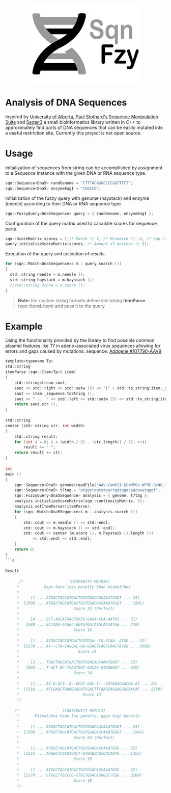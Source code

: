 <p align="center">
  <img src="sqnfzy-logo-300.png" width="350">
</p>

# Analysis of DNA Sequences

Inspired by [University of Alberta, Paul Stothard's Sequence Manipulation Suite](https://www.bioinformatics.org/sms2/index.html) and [Seqan3](https://github.com/seqan/seqan3) a small bioinformatics library written in C++ to approximately find parts of DNA sequences that can be easily mutated into a useful restriction site. Currently this project is not open source.

# Usage

Initialization of sequences from string can be accomplished by assignment to a Sequence<Tp> instance with the given DNA or RNA sequence type.
```c
sqn::Sequence<Dna5> randGenome = "CTTTACAGGCCCCGGTTTCT";
sqn::Sequence<Dna5> enzymeEagI = "CGGCCG";
```

Initialization of the fuzzy query with genome (haystack) and enzyme (needle) according to their DNA or RNA sequence type.
```c
sqn::FuzzyQuery<Dna5Sequence> query = { randGenome, enzymeEagI };
```

Configuration of the query matrix used to calculate scores for sequence parts. 
```c
sqn::ScoreMatrix scores = { /* Match */ 1, /* Mismatch */ -1, /* Gap */ 2 };
query.initializeScoreMatrix(scores, /* Amount of matches */ 3);
```

Execution of the query and collection of results.
```c
for (sqn::Match<Dna5Sequence>& m : query.search ())
{
  std::string needle = m.needle ();
  std::string haystack = m.haystack ();
  //std::string score = m.score ();
}
```

> **Note:** For custom string formats define std::string **itemParse** (sqn::Item<Tp>& item) and pass it to the query

# Example

Using the functionality provided by the library to find possible common plasmid features like T7 in adeno-associated virus sequences allowing for errors and gaps caused by mutations. sequence: [Addgene #107790-AAV9](https://www.addgene.org/browse/sequence/204876/)
```c
template<typename Tp>
std::string
itemParse (sqn::Item<Tp>& item)
{
    std::stringstream sout;
    sout << std::right << std::setw (5) << "[" + std::to_string(item._start) << " ... ";
    sout << item._sequence.toString ();
    sout << " ... " << std::left << std::setw (5) << std::to_string(item._end) + ")";
    return sout.str ();
}

std::string
center (std::string str, int width)
{
    std::string result;
    for (int i = 0; i < (width / 2) - (str.length() / 2); ++i)
        result += " ";
    return result += str;
}

int
main ()
{
    sqn::Sequence<Dna5> genome(readFile("AAV-CamKII-GCaMP6s-WPRE-SV40.fasta"));
    sqn::Sequence<Dna5> t7tag = "atggctagcatgactggtggacagcaaatgggt";
    sqn::FuzzyQuery<Dna5Sequence> analysis = { genome, t7tag };
    analysis.initializeScoreMatrix(sqn::continuityMatrix, 3);
    analysis.setItemParser(itemParse);
    for (sqn::Match<Dna5Sequence>& m : analysis.search ())
    {
        std::cout << m.needle () << std::endl;
        std::cout << m.haystack () << std::endl;
        std::cout << center (m.score (), m.haystack ().length ())
            << std::endl << std::endl;
    }
    return 0;
}
```c
  
Result
  
      /*                    (DISPARITY MATRIX)
     *           Gaps have less penalty than mismatches
     *
     *     [1 ... ATGGCTAGCATGACTGGTGGACAGCAAATGGGT ... 33)
     *  [1509 ... ATGGCTAGCATGACTGGTGGACAGCAAATGGGT ... 1541)
     *                        Score 33 (Perfect)
     *
     *     [4 ... GCT-AGCATGACTGGTG-GACA-GCA-AATGG ... 31)
     *   [689 ... GCTAAG-GTGGC-GGTGTGATATGCACAATGG ... 718)
     *                        Score 14
     *
     *     [1 ... ATGGCTAGCATGACTGGTGGA--CA-GCAA--ATGG ... 31)
     *  [5579 ... AT--CTA-CACGAC-GG-GGAGTCAGGCAACTATGG ... 5609)
     *                          Score 14
     *
     *     [2 ... TGGCTAGCATGACTGGTGGACAGCAAATGGGT ... 33)
     *   [603 ... T-GCT-GC-TCAGTGGT-GACAG-ATAGGGGT ... 629)
     *                        Score 14
     *
     *     [1 ... AT-G-GCT--A--GCAT-GAC-T---GGTGGACAGCAA-AT ... 29)
     *  [2316 ... ATCGAGCTGAAGGGCATCGACTTCAAGGAGGACGGCAACAT ... 2356)
     *                            Score 13
     */

    /*                   (CONTINUITY MATRIX)
     *       Mismatches have low penalty, gaps high penalty
     *
     *     [1 ... ATGGCTAGCATGACTGGTGGACAGCAAATGGGT ... 33)
     *  [1509 ... ATGGCTAGCATGACTGGTGGACAGCAAATGGGT ... 1541)
     *                        Score 33 (Perfect)
     *
     *     [1 ... ATGGCTAGCATGACTGGTGGACAGCAAATGGG ... 32)
     *  [1323 ... AAGGCTCGCGAGGCT-GTGAGCAGCCACAGTG ... 1353)
     *                        Score 18
     *
     *     [1 ... ATGGCTAGCATGACTGGTGGACAGCAAATGGG ... 32)
     *  [3170 ... CTGCCTTGCCCG-CTGCTGGACAGGGGCTCGG ... 3200)
     *                        Score 18
     */
